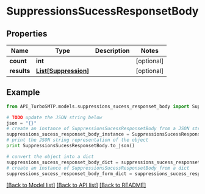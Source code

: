 # SuppressionsSucessResponsetBody


## Properties

Name | Type | Description | Notes
------------ | ------------- | ------------- | -------------
**count** | **int** |  | [optional] 
**results** | [**List[Suppression]**](Suppression.md) |  | [optional] 

## Example

```python
from API_TurboSMTP.models.suppressions_sucess_responset_body import SuppressionsSucessResponsetBody

# TODO update the JSON string below
json = "{}"
# create an instance of SuppressionsSucessResponsetBody from a JSON string
suppressions_sucess_responset_body_instance = SuppressionsSucessResponsetBody.from_json(json)
# print the JSON string representation of the object
print SuppressionsSucessResponsetBody.to_json()

# convert the object into a dict
suppressions_sucess_responset_body_dict = suppressions_sucess_responset_body_instance.to_dict()
# create an instance of SuppressionsSucessResponsetBody from a dict
suppressions_sucess_responset_body_form_dict = suppressions_sucess_responset_body.from_dict(suppressions_sucess_responset_body_dict)
```
[[Back to Model list]](../README.md#documentation-for-models) [[Back to API list]](../README.md#documentation-for-api-endpoints) [[Back to README]](../README.md)



